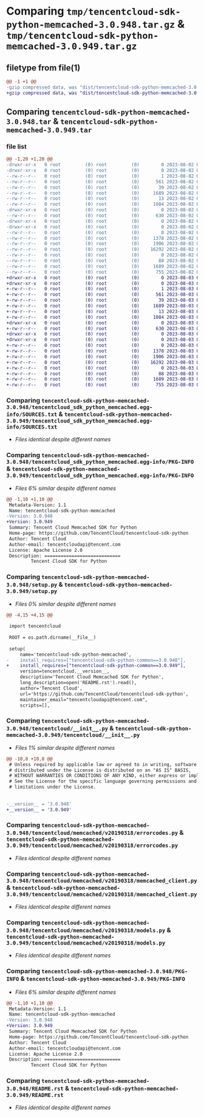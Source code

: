 # Comparing `tmp/tencentcloud-sdk-python-memcached-3.0.948.tar.gz` & `tmp/tencentcloud-sdk-python-memcached-3.0.949.tar.gz`

## filetype from file(1)

```diff
@@ -1 +1 @@
-gzip compressed data, was "dist/tencentcloud-sdk-python-memcached-3.0.948.tar", last modified: Wed Aug  2 00:33:24 2023, max compression
+gzip compressed data, was "dist/tencentcloud-sdk-python-memcached-3.0.949.tar", last modified: Thu Aug  3 00:29:27 2023, max compression
```

## Comparing `tencentcloud-sdk-python-memcached-3.0.948.tar` & `tencentcloud-sdk-python-memcached-3.0.949.tar`

### file list

```diff
@@ -1,20 +1,20 @@
-drwxr-xr-x   0 root         (0) root         (0)        0 2023-08-02 00:33:24.000000 tencentcloud-sdk-python-memcached-3.0.948/
-drwxr-xr-x   0 root         (0) root         (0)        0 2023-08-02 00:33:24.000000 tencentcloud-sdk-python-memcached-3.0.948/tencentcloud_sdk_python_memcached.egg-info/
--rw-r--r--   0 root         (0) root         (0)        1 2023-08-02 00:33:24.000000 tencentcloud-sdk-python-memcached-3.0.948/tencentcloud_sdk_python_memcached.egg-info/dependency_links.txt
--rw-r--r--   0 root         (0) root         (0)      561 2023-08-02 00:33:24.000000 tencentcloud-sdk-python-memcached-3.0.948/tencentcloud_sdk_python_memcached.egg-info/SOURCES.txt
--rw-r--r--   0 root         (0) root         (0)       39 2023-08-02 00:33:24.000000 tencentcloud-sdk-python-memcached-3.0.948/tencentcloud_sdk_python_memcached.egg-info/requires.txt
--rw-r--r--   0 root         (0) root         (0)     1689 2023-08-02 00:33:24.000000 tencentcloud-sdk-python-memcached-3.0.948/tencentcloud_sdk_python_memcached.egg-info/PKG-INFO
--rw-r--r--   0 root         (0) root         (0)       13 2023-08-02 00:33:24.000000 tencentcloud-sdk-python-memcached-3.0.948/tencentcloud_sdk_python_memcached.egg-info/top_level.txt
--rw-r--r--   0 root         (0) root         (0)     1084 2023-08-02 00:33:24.000000 tencentcloud-sdk-python-memcached-3.0.948/setup.py
-drwxr-xr-x   0 root         (0) root         (0)        0 2023-08-02 00:33:24.000000 tencentcloud-sdk-python-memcached-3.0.948/tencentcloud/
--rw-r--r--   0 root         (0) root         (0)      630 2023-08-02 00:33:24.000000 tencentcloud-sdk-python-memcached-3.0.948/tencentcloud/__init__.py
-drwxr-xr-x   0 root         (0) root         (0)        0 2023-08-02 00:33:24.000000 tencentcloud-sdk-python-memcached-3.0.948/tencentcloud/memcached/
-drwxr-xr-x   0 root         (0) root         (0)        0 2023-08-02 00:33:24.000000 tencentcloud-sdk-python-memcached-3.0.948/tencentcloud/memcached/v20190318/
--rw-r--r--   0 root         (0) root         (0)        0 2023-08-02 00:33:24.000000 tencentcloud-sdk-python-memcached-3.0.948/tencentcloud/memcached/v20190318/__init__.py
--rw-r--r--   0 root         (0) root         (0)     1378 2023-08-02 00:33:24.000000 tencentcloud-sdk-python-memcached-3.0.948/tencentcloud/memcached/v20190318/errorcodes.py
--rw-r--r--   0 root         (0) root         (0)     1906 2023-08-02 00:33:24.000000 tencentcloud-sdk-python-memcached-3.0.948/tencentcloud/memcached/v20190318/memcached_client.py
--rw-r--r--   0 root         (0) root         (0)    16292 2023-08-02 00:33:24.000000 tencentcloud-sdk-python-memcached-3.0.948/tencentcloud/memcached/v20190318/models.py
--rw-r--r--   0 root         (0) root         (0)        0 2023-08-02 00:33:24.000000 tencentcloud-sdk-python-memcached-3.0.948/tencentcloud/memcached/__init__.py
--rw-r--r--   0 root         (0) root         (0)       88 2023-08-02 00:33:24.000000 tencentcloud-sdk-python-memcached-3.0.948/setup.cfg
--rw-r--r--   0 root         (0) root         (0)     1689 2023-08-02 00:33:24.000000 tencentcloud-sdk-python-memcached-3.0.948/PKG-INFO
--rw-r--r--   0 root         (0) root         (0)      755 2023-08-02 00:33:24.000000 tencentcloud-sdk-python-memcached-3.0.948/README.rst
+drwxr-xr-x   0 root         (0) root         (0)        0 2023-08-03 00:29:27.000000 tencentcloud-sdk-python-memcached-3.0.949/
+drwxr-xr-x   0 root         (0) root         (0)        0 2023-08-03 00:29:27.000000 tencentcloud-sdk-python-memcached-3.0.949/tencentcloud_sdk_python_memcached.egg-info/
+-rw-r--r--   0 root         (0) root         (0)        1 2023-08-03 00:29:27.000000 tencentcloud-sdk-python-memcached-3.0.949/tencentcloud_sdk_python_memcached.egg-info/dependency_links.txt
+-rw-r--r--   0 root         (0) root         (0)      561 2023-08-03 00:29:27.000000 tencentcloud-sdk-python-memcached-3.0.949/tencentcloud_sdk_python_memcached.egg-info/SOURCES.txt
+-rw-r--r--   0 root         (0) root         (0)       39 2023-08-03 00:29:27.000000 tencentcloud-sdk-python-memcached-3.0.949/tencentcloud_sdk_python_memcached.egg-info/requires.txt
+-rw-r--r--   0 root         (0) root         (0)     1689 2023-08-03 00:29:27.000000 tencentcloud-sdk-python-memcached-3.0.949/tencentcloud_sdk_python_memcached.egg-info/PKG-INFO
+-rw-r--r--   0 root         (0) root         (0)       13 2023-08-03 00:29:27.000000 tencentcloud-sdk-python-memcached-3.0.949/tencentcloud_sdk_python_memcached.egg-info/top_level.txt
+-rw-r--r--   0 root         (0) root         (0)     1084 2023-08-03 00:29:27.000000 tencentcloud-sdk-python-memcached-3.0.949/setup.py
+drwxr-xr-x   0 root         (0) root         (0)        0 2023-08-03 00:29:27.000000 tencentcloud-sdk-python-memcached-3.0.949/tencentcloud/
+-rw-r--r--   0 root         (0) root         (0)      630 2023-08-03 00:29:27.000000 tencentcloud-sdk-python-memcached-3.0.949/tencentcloud/__init__.py
+drwxr-xr-x   0 root         (0) root         (0)        0 2023-08-03 00:29:27.000000 tencentcloud-sdk-python-memcached-3.0.949/tencentcloud/memcached/
+drwxr-xr-x   0 root         (0) root         (0)        0 2023-08-03 00:29:27.000000 tencentcloud-sdk-python-memcached-3.0.949/tencentcloud/memcached/v20190318/
+-rw-r--r--   0 root         (0) root         (0)        0 2023-08-03 00:29:27.000000 tencentcloud-sdk-python-memcached-3.0.949/tencentcloud/memcached/v20190318/__init__.py
+-rw-r--r--   0 root         (0) root         (0)     1378 2023-08-03 00:29:27.000000 tencentcloud-sdk-python-memcached-3.0.949/tencentcloud/memcached/v20190318/errorcodes.py
+-rw-r--r--   0 root         (0) root         (0)     1906 2023-08-03 00:29:27.000000 tencentcloud-sdk-python-memcached-3.0.949/tencentcloud/memcached/v20190318/memcached_client.py
+-rw-r--r--   0 root         (0) root         (0)    16292 2023-08-03 00:29:27.000000 tencentcloud-sdk-python-memcached-3.0.949/tencentcloud/memcached/v20190318/models.py
+-rw-r--r--   0 root         (0) root         (0)        0 2023-08-03 00:29:27.000000 tencentcloud-sdk-python-memcached-3.0.949/tencentcloud/memcached/__init__.py
+-rw-r--r--   0 root         (0) root         (0)       88 2023-08-03 00:29:27.000000 tencentcloud-sdk-python-memcached-3.0.949/setup.cfg
+-rw-r--r--   0 root         (0) root         (0)     1689 2023-08-03 00:29:27.000000 tencentcloud-sdk-python-memcached-3.0.949/PKG-INFO
+-rw-r--r--   0 root         (0) root         (0)      755 2023-08-03 00:29:27.000000 tencentcloud-sdk-python-memcached-3.0.949/README.rst
```

### Comparing `tencentcloud-sdk-python-memcached-3.0.948/tencentcloud_sdk_python_memcached.egg-info/SOURCES.txt` & `tencentcloud-sdk-python-memcached-3.0.949/tencentcloud_sdk_python_memcached.egg-info/SOURCES.txt`

 * *Files identical despite different names*

### Comparing `tencentcloud-sdk-python-memcached-3.0.948/tencentcloud_sdk_python_memcached.egg-info/PKG-INFO` & `tencentcloud-sdk-python-memcached-3.0.949/tencentcloud_sdk_python_memcached.egg-info/PKG-INFO`

 * *Files 6% similar despite different names*

```diff
@@ -1,10 +1,10 @@
 Metadata-Version: 1.1
 Name: tencentcloud-sdk-python-memcached
-Version: 3.0.948
+Version: 3.0.949
 Summary: Tencent Cloud Memcached SDK for Python
 Home-page: https://github.com/TencentCloud/tencentcloud-sdk-python
 Author: Tencent Cloud
 Author-email: tencentcloudapi@tencent.com
 License: Apache License 2.0
 Description: ============================
         Tencent Cloud SDK for Python
```

### Comparing `tencentcloud-sdk-python-memcached-3.0.948/setup.py` & `tencentcloud-sdk-python-memcached-3.0.949/setup.py`

 * *Files 0% similar despite different names*

```diff
@@ -4,15 +4,15 @@
 
 import tencentcloud
 
 ROOT = os.path.dirname(__file__)
 
 setup(
     name='tencentcloud-sdk-python-memcached',
-    install_requires=["tencentcloud-sdk-python-common==3.0.948"],
+    install_requires=["tencentcloud-sdk-python-common==3.0.949"],
     version=tencentcloud.__version__,
     description='Tencent Cloud Memcached SDK for Python',
     long_description=open('README.rst').read(),
     author='Tencent Cloud',
     url='https://github.com/TencentCloud/tencentcloud-sdk-python',
     maintainer_email="tencentcloudapi@tencent.com",
     scripts=[],
```

### Comparing `tencentcloud-sdk-python-memcached-3.0.948/tencentcloud/__init__.py` & `tencentcloud-sdk-python-memcached-3.0.949/tencentcloud/__init__.py`

 * *Files 1% similar despite different names*

```diff
@@ -10,8 +10,8 @@
 # Unless required by applicable law or agreed to in writing, software
 # distributed under the License is distributed on an "AS IS" BASIS,
 # WITHOUT WARRANTIES OR CONDITIONS OF ANY KIND, either express or implied.
 # See the License for the specific language governing permissions and
 # limitations under the License.
 
 
-__version__ = '3.0.948'
+__version__ = '3.0.949'
```

### Comparing `tencentcloud-sdk-python-memcached-3.0.948/tencentcloud/memcached/v20190318/errorcodes.py` & `tencentcloud-sdk-python-memcached-3.0.949/tencentcloud/memcached/v20190318/errorcodes.py`

 * *Files identical despite different names*

### Comparing `tencentcloud-sdk-python-memcached-3.0.948/tencentcloud/memcached/v20190318/memcached_client.py` & `tencentcloud-sdk-python-memcached-3.0.949/tencentcloud/memcached/v20190318/memcached_client.py`

 * *Files identical despite different names*

### Comparing `tencentcloud-sdk-python-memcached-3.0.948/tencentcloud/memcached/v20190318/models.py` & `tencentcloud-sdk-python-memcached-3.0.949/tencentcloud/memcached/v20190318/models.py`

 * *Files identical despite different names*

### Comparing `tencentcloud-sdk-python-memcached-3.0.948/PKG-INFO` & `tencentcloud-sdk-python-memcached-3.0.949/PKG-INFO`

 * *Files 6% similar despite different names*

```diff
@@ -1,10 +1,10 @@
 Metadata-Version: 1.1
 Name: tencentcloud-sdk-python-memcached
-Version: 3.0.948
+Version: 3.0.949
 Summary: Tencent Cloud Memcached SDK for Python
 Home-page: https://github.com/TencentCloud/tencentcloud-sdk-python
 Author: Tencent Cloud
 Author-email: tencentcloudapi@tencent.com
 License: Apache License 2.0
 Description: ============================
         Tencent Cloud SDK for Python
```

### Comparing `tencentcloud-sdk-python-memcached-3.0.948/README.rst` & `tencentcloud-sdk-python-memcached-3.0.949/README.rst`

 * *Files identical despite different names*

